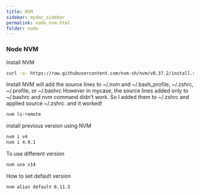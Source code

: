 ```yaml
---
title: NVM
sidebar: mydoc_sidebar
permalink: node_nvm.html
folder: node
---
```


### Node NVM

Install NVM

```bash
curl -o- https://raw.githubusercontent.com/nvm-sh/nvm/v0.37.2/install.sh | bash
```

Install NVM will add the source lines to ~/.nvm and ~/.bash_profile, ~/.zshrc, ~/.profile, or ~/.bashrc
However in mycase, the source lines added only to ~/.bashrc and nvm command didn't work.
So I added them to ~/.zshrc and applied source ~/.zshrc. and it worked!

```bash
nvm ls-remote
```

install previous version using NVM

```bash
nvm i v4
nvm i 4.9.1
```

To use different version

```bash
nvm use v14
```

How to set default version

```bash
nvm alias default 6.11.5
```
